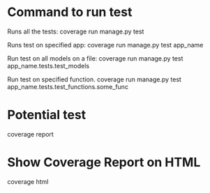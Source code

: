 # Command to run test

Runs all the tests:
coverage run manage.py test

Runs test on specified app:
coverage run manage.py test app_name

Run test on all models on a file:
coverage run manage.py test app_name.tests.test_models

Run test on specified function.
coverage run manage.py test app_name.tests.test_functions.some_func 


# Potential test
coverage report

# Show Coverage Report on HTML
coverage html


